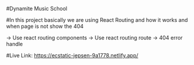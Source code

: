 #Dynamite Music School

#In this project basically we are using React Routing and how it works and when page is not show the 404

-> Use react routing components
-> Use react routing route
-> 404 error handle

#Live Link: https://ecstatic-jepsen-9a1778.netlify.app/